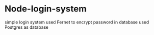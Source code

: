 # Node-login-system
simple login system
used Fernet to encrypt password in database
used Postgres as database

